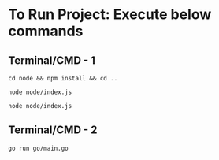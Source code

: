 # To Run Project: Execute below commands

## Terminal/CMD - 1

`cd node && npm install && cd ..`

`node node/index.js`

`node node/index.js`

## Terminal/CMD - 2

`go run go/main.go`
